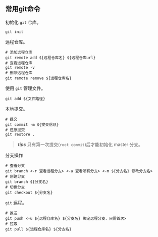 ## 常用git命令
初始化 `git` 仓库。
```shell
git init
```
远程仓库。
```shell
# 添加远程仓库
git remote add ${远程仓库名} ${远程仓库url}
# 查看远程仓库
git remote -v
# 删除远程仓库
git remote remove ${远程仓库名}
```
使用 `git` 管理文件。
```shell
git add ${文件路径}
```
本地提交。
```shell
# 提交
git commit -m ${提交信息}
# 还原提交
git restore .
```
>***tips***
> 只有第一次提交(`root commit`)后才能初始化 master 分支。

分支操作
```shell
# 查看分支
git branch <-r 查看远程分支> <-a 查看所有分支> <-m ${分支名} 修改分支名>
# 创建分支
git branch ${分支名}
# 切换分支
git checkout ${分支名}
```
`git` 远程。
```shell
# 推送
git push <-u ${远程仓库名} ${分支名} 绑定远程分支，只需首次>
# 拉取
git pull ${远程仓库名} ${分支名}
```
